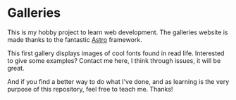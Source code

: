 # Galleries

This is my hobby project to learn web development. The galleries website is made thanks to the fantastic [Astro](https://astro.build) framework.

This first gallery displays images of cool fonts found in read life. Interested to give some examples? Contact me here, I think through issues, it will be great.

And if you find a better way to do what I've done, and as learning is the very purpose of this repository, feel free to teach me. Thanks!
